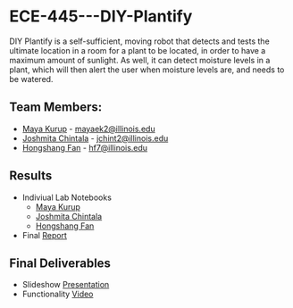 # ECE-445---DIY-Plantify
DIY Plantify is a self-sufficient, moving robot that detects and tests the ultimate location in a room for a plant to be located, in order to have a maximum amount of sunlight. As well, it can detect moisture levels in a plant, which will then alert the user when moisture levels are, and needs to be watered. 

## Team Members: 
+ [Maya Kurup](https://github.com/mayaek2) - mayaek2@illinois.edu
+ [Joshmita Chintala](https://github.com/jchint2) - jchint2@illinois.edu
+ [Hongshang Fan](https://github.com/hf7cc) - hf7@illinois.edu

## Results
- Indiviual Lab Notebooks
  - [Maya Kurup](https://github.com/hf7cc/ECE445--DIY-Plantify/tree/main/notebook/Maya%20Kurup)
  - [Joshmita Chintala](https://github.com/hf7cc/ECE445--DIY-Plantify/tree/main/notebook/Joshmita%20Chintala)
  - [Hongshang Fan](https://github.com/hf7cc/ECE445--DIY-Plantify/tree/main/notebook/Hongshang)
- Final [Report](https://docs.google.com/document/d/1Do8JUfKYjaEaxzfNim3ungVurXcBMVBi9MKzweRQgfs/edit?usp=sharing)

## Final Deliverables
- Slideshow [Presentation](https://docs.google.com/presentation/d/1MMU9TmbLl_o-hGtrHEE-QVpILhFXO27GIN7vpxhxWrg/edit?usp=sharing)
- Functionality [Video](https://youtu.be/NmGvFySN6Jg)
